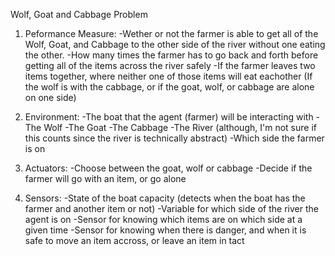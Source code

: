 Wolf, Goat and Cabbage Problem


1. Peformance Measure: 
    -Wether or not the farmer is able to get all of the Wolf, Goat, and Cabbage to the other side of the river without one eating the other. 
    -How many times the farmer has to go back and forth before getting all of the items across the river safely
    -If the farmer leaves two items together, where neither one of those items will eat eachother (If the wolf is with the cabbage, or if the goat, wolf, or cabbage are alone on one side)


2. Environment:
    -The boat that the agent (farmer) will be interacting with
    -The Wolf
    -The Goat
    -The Cabbage
    -The River (although, I'm not sure if this counts since the river is technically abstract)
    -Which side the farmer is on

3. Actuators:
    -Choose between the goat, wolf or cabbage
    -Decide if the farmer will go with an item, or go alone

4. Sensors:
    -State of the boat capacity (detects when the boat has the farmer and another item or not)
    -Variable for which side of the river the agent is on
    -Sensor for knowing which items are on which side at a given time
    -Sensor for knowing when there is danger, and when it is safe to move an item accross, or leave an item in tact